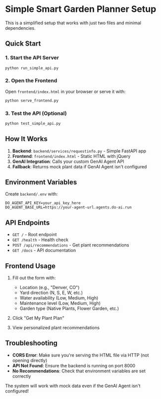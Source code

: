 # Simple Smart Garden Planner Setup

This is a simplified setup that works with just two files and minimal dependencies.

## Quick Start

### 1. Start the API Server
```bash
python run_simple_api.py
```

### 2. Open the Frontend
Open `frontend/index.html` in your browser or serve it with:
```bash
python serve_frontend.py
```

### 3. Test the API (Optional)
```bash
python test_simple_api.py
```

## How It Works

1. **Backend**: `backend/services/requestinfo.py` - Simple FastAPI app
2. **Frontend**: `frontend/index.html` - Static HTML with jQuery
3. **GenAI Integration**: Calls your custom GenAI Agent API
4. **Fallback**: Returns mock plant data if GenAI Agent isn't configured

## Environment Variables

Create `backend/.env` with:
```
DO_AGENT_API_KEY=your_api_key_here
DO_AGENT_BASE_URL=https://your-agent-url.agents.do-ai.run
```

## API Endpoints

- `GET /` - Root endpoint
- `GET /health` - Health check
- `POST /api/recommendations` - Get plant recommendations
- `GET /docs` - API documentation

## Frontend Usage

1. Fill out the form with:
   - Location (e.g., "Denver, CO")
   - Yard direction (N, S, E, W, etc.)
   - Water availability (Low, Medium, High)
   - Maintenance level (Low, Medium, High)
   - Garden type (Native Plants, Flower Garden, etc.)

2. Click "Get My Plant Plan"

3. View personalized plant recommendations

## Troubleshooting

- **CORS Error**: Make sure you're serving the HTML file via HTTP (not opening directly)
- **API Not Found**: Ensure the backend is running on port 8000
- **No Recommendations**: Check that environment variables are set correctly

The system will work with mock data even if the GenAI Agent isn't configured!